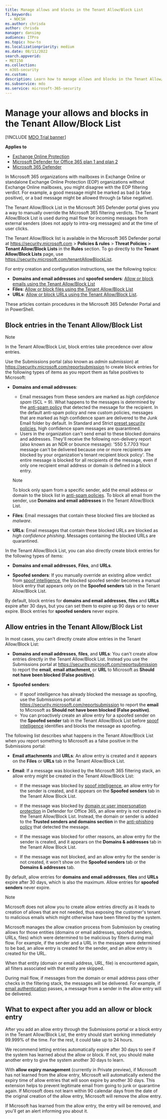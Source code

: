 ```yaml
---
title: Manage allows and blocks in the Tenant Allow/Block List
f1.keywords:
  - NOCSH
ms.author: chrisda
author: chrisda
manager: dansimp
audience: ITPro
ms.topic: how-to
ms.localizationpriority: medium
ms.date: 08/11/2022
search.appverid:
- MET150
ms.collection:
- m365-security
ms.custom:
description: Learn how to manage allows and blocks in the Tenant Allow/Block List in the Security portal.
ms.subservice: mdo
ms.service: microsoft-365-security
---
```


# Manage your allows and blocks in the Tenant Allow/Block List

[!INCLUDE [MDO Trial banner](../includes/mdo-trial-banner.md)]

**Applies to**
- [Exchange Online Protection](exchange-online-protection-overview.md)
- [Microsoft Defender for Office 365 plan 1 and plan 2](defender-for-office-365.md)
- [Microsoft 365 Defender](../defender/microsoft-365-defender.md)

In Microsoft 365 organizations with mailboxes in Exchange Online or standalone Exchange Online Protection (EOP) organizations without Exchange Online mailboxes, you might disagree with the EOP filtering verdict. For example, a good message might be marked as bad (a false positive), or a bad message might be allowed through (a false negative).

The Tenant Allow/Block List in the Microsoft 365 Defender portal gives you a way to manually override the Microsoft 365 filtering verdicts. The Tenant Allow/Block List is used during mail flow for incoming messages from external senders (does not apply to intra-org messages) and at the time of user clicks.

The Tenant Allow/Block list is available in the Microsoft 365 Defender portal at <https://security.microsoft.com> \> **Policies & rules** \> **Threat Policies** \> **Tenant Allow/Block Lists** in the **Rules** section. To go directly to the **Tenant Allow/Block Lists** page, use <https://security.microsoft.com/tenantAllowBlockList>.

For entry creation and configuration instructions, see the following topics:

- **Domains and email addresses** and **spoofed senders**: [Allow or block emails using the Tenant Allow/Block List](allow-block-email-spoof.md)
- **Files**: [Allow or block files using the Tenant Allow/Block List](allow-block-files.md)
- **URLs**: [Allow or block URLs using the Tenant Allow/Block List](allow-block-urls.md).

These articles contain procedures in the Microsoft 365 Defender Portal and in PowerShell.

## Block entries in the Tenant Allow/Block List

> [!NOTE]
> In the Tenant Allow/Block List, block entries take precedence over allow entries.

Use the Submissions portal (also known as *admin submission*) at <https://security.microsoft.com/reportsubmission> to create block entries for the following types of items as you report them as false positives to Microsoft:

- **Domains and email addresses**:
  - Email messages from these senders are marked as *high confidence spam* (SCL = 9). What happens to the messages is determined by the [anti-spam policy](configure-your-spam-filter-policies.md) that detected the message for the recipient. In the default anti-spam policy and new custom policies, messages that are marked as high confidence spam are delivered to the Junk Email folder by default. In Standard and Strict [preset security policies](preset-security-policies.md), high confidence spam messages are quarantined.
  - Users in the organization can't send email to these blocked domains and addresses. They'll receive the following non-delivery report (also known as an NDR or bounce message): '550 5.7.703 Your message can't be delivered because one or more recipients are blocked by your organization's tenant recipient block policy'. The entire message is blocked for all recipients of the message, even if only one recipient email address or domain is defined in a block entry.

  > [!NOTE]
  > To block only spam from a specific sender, add the email address or domain to the block list in [anti-spam policies](configure-your-spam-filter-policies.md). To block all email from the sender, use **Domains and email addresses** in the Tenant Allow/Block List.

- **Files**: Email messages that contain these blocked files are blocked as *malware*.

- **URLs**: Email messages that contain these blocked URLs are blocked as *high confidence phishing*. Messages containing the blocked URLs are quarantined.

In the Tenant Allow/Block List, you can also directly create block entries for the following types of items:

- **Domains and email addresses**, **Files**, and **URLs**.

- **Spoofed senders**: If you manually override an existing allow verdict from [spoof intelligence](learn-about-spoof-intelligence.md), the blocked spoofed sender becomes a manual block entry that appears only on the **Spoofed senders** tab in the Tenant Allow/Block List.

By default, block entries for **domains and email addresses**, **files** and **URLs** expire after 30 days, but you can set them to expire up 90 days or to never expire. Block entries for **spoofed senders** never expire.

## Allow entries in the Tenant Allow/Block List

In most cases, you can't directly create allow entries in the Tenant Allow/Block List:

- **Domains and email addresses**, **files**, and **URLs**: You can't create allow entries directly in the Tenant Allow/Block List. Instead you use the Submissions portal at <https://security.microsoft.com/reportsubmission> to report the **email**, **email attachment**, or **URL** to Microsoft as **Should not have been blocked (False positive)**.

- **Spoofed senders**:
  - If spoof intelligence has already blocked the message as spoofing, use the Submissions portal at <https://security.microsoft.com/reportsubmission> to report the **email** to Microsoft as **Should not have been blocked (False positive)**.
  - You can proactively create an allow entry for a spoofed sender on the **Spoofed sender** tab in the Tenant Allow/Block List before [spoof intelligence](learn-about-spoof-intelligence.md) identifies and blocks the message as spoofing.

The following list describes what happens in the Tenant Allow/Block List when you report something to Microsoft as a false positive in the Submissions portal:

- **Email attachments** and **URLs**: An allow entry is created and it appears on the **Files** or **URLs** tab in the Tenant Allow/Block List.

- **Email**: If a message was blocked by the Microsoft 365 filtering stack, an allow entry might be created in the Tenant Allow/Block List:

  - If the message was blocked by [spoof intelligence](learn-about-spoof-intelligence.md), an allow entry for the sender is created, and it appears on the **Spoofed senders** tab in the Tenant Allow Block List.

  - If the message was blocked by [domain or user impersonation protection](set-up-anti-phishing-policies.md#impersonation-settings-in-anti-phishing-policies-in-microsoft-defender-for-office-365) in Defender for Office 365, an allow entry is not created in the Tenant Allow/Block List. Instead, the domain or sender is added to the **Trusted senders and domains section** in the [anti-phishing policy](configure-mdo-anti-phishing-policies.md#use-the-microsoft-365-defender-portal-to-modify-anti-phishing-policies) that detected the message.

  - If the message was blocked for other reasons, an allow entry for the sender is created, and it appears on the **Domains & addresses** tab in the Tenant Allow Block List.

  - If the message was not blocked, and an allow entry for the sender is not created, it won't show on the **Spoofed senders** tab or the **Domains & addresses** tab.

By default, allow entries for **domains and email addresses**, **files** and **URLs** expire after 30 days, which is also the maximum. Allow entries for **spoofed senders** never expire.

> [!NOTE]
> Microsoft does not allow you to create allow entries directly as it leads to creation of allows that are not needed, thus exposing the customer's tenant to malicious emails which might otherwise have been filtered by the system.
>
> Microsoft manages the allow creation process from Submission by creating allows for those entities (domains or email addresses, spoofed senders, URLs, files) which were determined to be malicious by filters during mail flow. For example, if the sender and a URL in the message were determined to be bad, an allow entry is created for the sender, and an allow entry is created for the URL.
>
> When that entity (domain or email address, URL, file) is encountered again, all filters associated with that entity are skipped.
>
> During mail flow, if messages from the domain or email address pass other checks in the filtering stack, the messages will be delivered. For example, if [email authentication](email-validation-and-authentication.md) passes, a message from a sender in the allow entry will be delivered.

## What to expect after you add an allow or block entry

After you add an allow entry through the Submissions portal or a block entry in the Tenant Allow/Block List, the entry should start working immediately 99.999% of the time. For the rest, it could take up to 24 hours.

We recommend letting entries automatically expire after 30 days to see if the system has learned about the allow or block. If not, you should make another entry to give the system another 30 days to learn.

With **allow expiry management** (currently in Private preview), if Microsoft has not learned from the allow entry, Microsoft will automatically extend the expiry time of allow entries that will soon expire by another 30 days. This extension helps to prevent legitimate email from going to junk or quarantine again. If Microsoft does not learn within 90 calendar days from the date of the original creation of the allow entry, Microsoft will remove the allow entry.

If Microsoft has learned from the allow entry, the entry will be removed, and you'll get an alert informing you about it.
